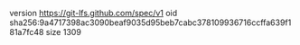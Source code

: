 version https://git-lfs.github.com/spec/v1
oid sha256:9a4717398ac3090beaf9035d95beb7cabc378109936716ccffa639f181a7fc48
size 1309
